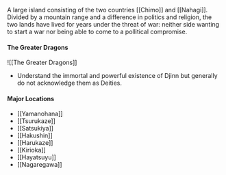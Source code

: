 A large island consisting of the two countries [[Chimo]] and [[Nahagi]]. Divided by a mountain range and a difference in politics and religion, the two lands have lived for years under the threat of war: neither side wanting to start a war nor being able to come to a pollitical compromise. 
#### The Greater Dragons
![[The Greater Dragons]]


- Understand the immortal and powerful existence of Djinn but generally do not acknowledge them as Deities.

#### Major Locations
- [[Yamanohana]]
- [[Tsurukaze]]
- [[Satsukiya]]
- [[Hakushin]]
- [[Harukaze]]
- [[Kirioka]]
- [[Hayatsuyu]]
- [[Nagaregawa]]
